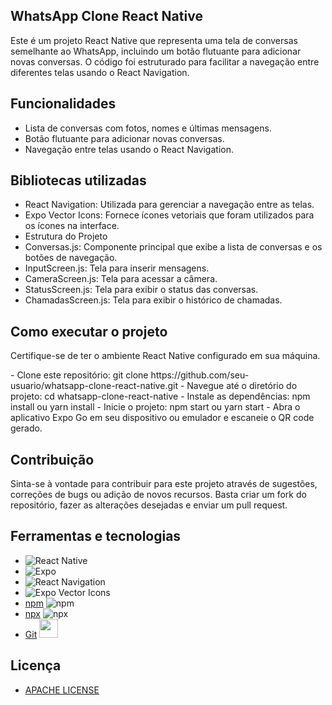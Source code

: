 ## WhatsApp Clone React Native

<p>Este é um projeto React Native que representa uma tela de conversas semelhante ao WhatsApp, incluindo um botão flutuante para adicionar novas conversas. O código foi estruturado para facilitar a navegação entre diferentes telas usando o React Navigation. </p>

## Funcionalidades
- Lista de conversas com fotos, nomes e últimas mensagens.
- Botão flutuante para adicionar novas conversas.
- Navegação entre telas usando o React Navigation.

## Bibliotecas utilizadas
- React Navigation: Utilizada para gerenciar a navegação entre as telas.
- Expo Vector Icons: Fornece ícones vetoriais que foram utilizados para os ícones na interface.
- Estrutura do Projeto
- Conversas.js: Componente principal que exibe a lista de conversas e os botões de navegação.
- InputScreen.js: Tela para inserir mensagens.
- CameraScreen.js: Tela para acessar a câmera.
- StatusScreen.js: Tela para exibir o status das conversas.
- ChamadasScreen.js: Tela para exibir o histórico de chamadas.

## Como executar o projeto
<p>Certifique-se de ter o ambiente React Native configurado em sua máquina.</p>
- Clone este repositório: git clone https://github.com/seu-usuario/whatsapp-clone-react-native.git
- Navegue até o diretório do projeto: cd whatsapp-clone-react-native
- Instale as dependências: npm install ou yarn install
- Inicie o projeto: npm start ou yarn start
- Abra o aplicativo Expo Go em seu dispositivo ou emulador e escaneie o QR code gerado.

## Contribuição
<p>Sinta-se à vontade para contribuir para este projeto através de sugestões, correções de bugs ou adição de novos recursos. Basta criar um fork do repositório, fazer as alterações desejadas e enviar um pull request.</p>


## Ferramentas e tecnologias
- ![React Native](https://img.shields.io/badge/React%20Native-0.64-blue?logo=react)
- ![Expo](https://img.shields.io/badge/Expo-42.0.1-lightgrey?logo=expo)
- ![React Navigation](https://img.shields.io/badge/React%20Navigation-6.0.2-blueviolet?logo=react)
- ![Expo Vector Icons](https://img.shields.io/badge/Expo%20Vector%20Icons-12.0.0-yellow?logo=expo)
- [npm](https://www.npmjs.com/) ![npm](https://img.shields.io/badge/npm-7.21.1-red?logo=npm)
- [npx](https://www.npmjs.com/package/npx) ![npx](https://img.shields.io/badge/npx-7.21.1-blue?logo=npm)
- [Git]() <img loading="lazy" src="https://cdn.jsdelivr.net/gh/devicons/devicon/icons/git/git-original.svg" width="30" height="30"/>

## Licença
- [APACHE LICENSE](https://www.apache.org/licenses/LICENSE-2.0)
